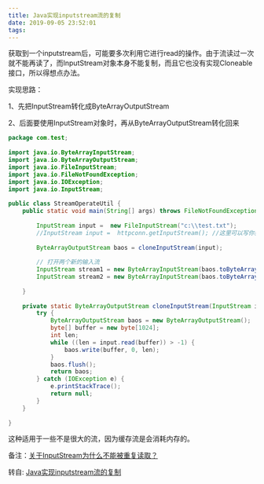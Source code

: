 ```yaml
---
title: Java实现inputstream流的复制
date: 2019-09-05 23:52:01
tags:
---
```


获取到一个inputstream后，可能要多次利用它进行read的操作。由于流读过一次就不能再读了，而InputStream对象本身不能复制，而且它也没有实现Cloneable接口，所以得想点办法。

实现思路：

1、先把InputStream转化成ByteArrayOutputStream

2、后面要使用InputStream对象时，再从ByteArrayOutputStream转化回来
```java
package com.test;
 
import java.io.ByteArrayInputStream;
import java.io.ByteArrayOutputStream;
import java.io.FileInputStream;
import java.io.FileNotFoundException;
import java.io.IOException;
import java.io.InputStream;
 
public class StreamOperateUtil {
	public static void main(String[] args) throws FileNotFoundException {
		 
		InputStream input =  new FileInputStream("c:\\test.txt"); 
		//InputStream input =  httpconn.getInputStream(); //这里可以写你获取到的流
		
		ByteArrayOutputStream baos = cloneInputStream(input);
		
		// 打开两个新的输入流  
		InputStream stream1 = new ByteArrayInputStream(baos.toByteArray());  
		InputStream stream2 = new ByteArrayInputStream(baos.toByteArray());
		
	}
 
	private static ByteArrayOutputStream cloneInputStream(InputStream input) {
		try {
			ByteArrayOutputStream baos = new ByteArrayOutputStream();
			byte[] buffer = new byte[1024];
			int len;
			while ((len = input.read(buffer)) > -1) {
				baos.write(buffer, 0, len);
			}
			baos.flush();
			return baos;
		} catch (IOException e) {
			e.printStackTrace();
			return null;
		}
	}
 
}
```

这种适用于一些不是很大的流，因为缓存流是会消耗内存的。

备注：[关于InputStream为什么不能被重复读取？](http://blog.csdn.net/dreamtdp/article/details/26733563)

转自: [Java实现inputstream流的复制](https://blog.csdn.net/qq_25646191/article/details/78856639)
